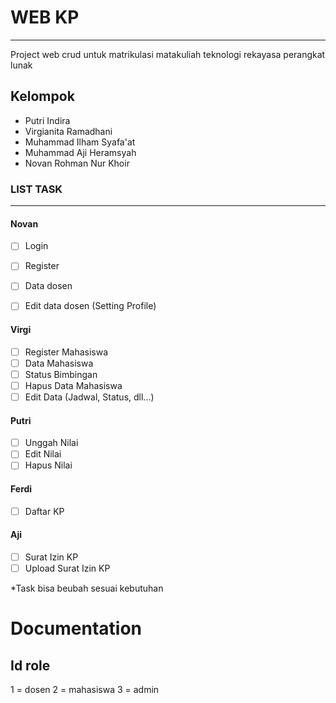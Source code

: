 # WEB KP
---
Project web crud untuk matrikulasi matakuliah teknologi rekayasa perangkat lunak

## Kelompok
- Putri Indira
- Virgianita Ramadhani
- Muhammad Ilham Syafa'at
- Muhammad Aji Heramsyah
- Novan Rohman Nur Khoir

### LIST TASK

---

#### Novan
- [ ] Login
- [ ] Register
- [ ] Data dosen
- [ ] Edit data dosen (Setting Profile)


#### Virgi
- [ ] Register Mahasiswa
- [ ] Data Mahasiswa
- [ ] Status Bimbingan
- [ ] Hapus Data Mahasiswa
- [ ] Edit Data (Jadwal, Status, dll...)

#### Putri
- [ ] Unggah Nilai
- [ ] Edit Nilai
- [ ] Hapus Nilai

#### Ferdi
- [ ] Daftar KP

#### Aji
- [ ] Surat Izin KP
- [ ] Upload Surat Izin KP

*Task bisa beubah sesuai kebutuhan

# Documentation

## Id role
1 = dosen
2 = mahasiswa
3 = admin




